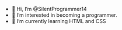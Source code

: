 - 👋 Hi, I’m @SilentProgrammer14 
- 👀 I’m interested in becoming a programmer.
- 🌱 I’m currently learning HTML and CSS

<!---
SilentProgrammer14/SilentProgrammer14 is a ✨ special ✨ repository because its `README.md` (this file) appears on your GitHub profile.
You can click the Preview link to take a look at your changes.
--->
